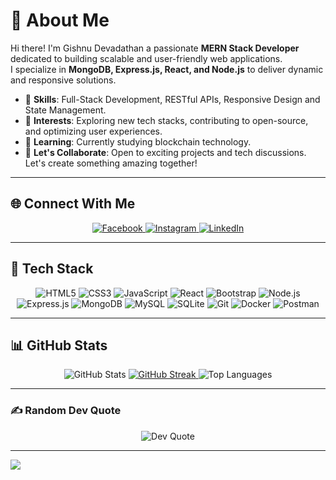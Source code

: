 # 💫 About Me

Hi there! I'm Gishnu Devadathan a passionate **MERN Stack Developer** dedicated to building scalable and user-friendly web applications.  
I specialize in **MongoDB, Express.js, React, and Node.js** to deliver dynamic and responsive solutions.

- 🌟 **Skills**: Full-Stack Development, RESTful APIs, Responsive Design and State Management.  
- 🚀 **Interests**: Exploring new tech stacks, contributing to open-source, and optimizing user experiences.  
- 🌱 **Learning**: Currently studying blockchain technology.
- 💬 **Let's Collaborate**: Open to exciting projects and tech discussions. Let's create something amazing together!  

---

## 🌐 Connect With Me

<div align="center">
 <a href="https://www.facebook.com/profile.php?id=100004666445434&mibextid=ZbWKwL" target="_blank">
    <img src="https://img.shields.io/badge/Facebook-%231877F2.svg?style=flat&logo=facebook&logoColor=white" alt="Facebook" />
  </a>
  <a href="https://www.instagram.com/jishnu_devadathan/profilecard/?igshid=MTdmd3doZmUyeDdjZA==" target="_blank">
    <img src="https://img.shields.io/badge/Instagram-%23E4405F.svg?style=flat&logo=instagram&logoColor=white" alt="Instagram" />
  </a>
  <a href="https://linkedin.com/in/gishnu-devadathan" target="LinkeIn-">
    <img src="https://img.shields.io/badge/LinkedIn-%230077B5.svg?style=flat&logo=linkedin&logoColor=white" alt="LinkedIn" />
  </a>
</div>

---

## 🚀 Tech Stack

<div align="center">
  <img src="https://img.shields.io/badge/HTML5-%23E34F26.svg?style=flat&logo=html5&logoColor=white" alt="HTML5" />
  <img src="https://img.shields.io/badge/CSS3-%231572B6.svg?style=flat&logo=css3&logoColor=white" alt="CSS3" />
  <img src="https://img.shields.io/badge/JavaScript-%23323330.svg?style=flat&logo=javascript&logoColor=%23F7DF1E" alt="JavaScript" />
  <img src="https://img.shields.io/badge/React-%2320232a.svg?style=flat&logo=react&logoColor=%2361DAFB" alt="React" />
  <img src="https://img.shields.io/badge/Bootstrap-%23563D7C.svg?style=flat&logo=bootstrap&logoColor=white" alt="Bootstrap" />
  
  <img src="https://img.shields.io/badge/Node.js-%236DA55F.svg?style=flat&logo=node.js&logoColor=white" alt="Node.js" />
  <img src="https://img.shields.io/badge/Express.js-%23404d59.svg?style=flat&logo=express&logoColor=white" alt="Express.js" />
  
  <img src="https://img.shields.io/badge/MongoDB-%234ea94b.svg?style=flat&logo=mongodb&logoColor=white" alt="MongoDB" />
  <img src="https://img.shields.io/badge/MySQL-%2300f.svg?style=flat&logo=mysql&logoColor=white" alt="MySQL" />
  <img src="https://img.shields.io/badge/SQLite-%2307405e.svg?style=flat&logo=sqlite&logoColor=white" alt="SQLite" />
  
  <img src="https://img.shields.io/badge/Git-%23F05033.svg?style=flat&logo=git&logoColor=white" alt="Git" />
  <img src="https://img.shields.io/badge/Docker-%230db7ed.svg?style=flat&logo=docker&logoColor=white" alt="Docker" />
  <img src="https://img.shields.io/badge/Postman-%23FF6C37.svg?style=flat&logo=postman&logoColor=white" alt="Postman" />
</div>

---

## 📊 GitHub Stats  

<div align="center">
  <img src="https://github-readme-stats.vercel.app/api?username=gishnudev&theme=radical&hide_border=false&include_all_commits=false&count_private=false" alt="GitHub Stats" />
  <a href="https://git.io/streak-stats">
    <img src="https://github-readme-streak-stats.herokuapp.com/?user=gishnudev&theme=radical&hide_border=false" alt="GitHub Streak" />
  </a>
  <img src="https://github-readme-stats.vercel.app/api/top-langs/?username=gishnudev&theme=radical&hide_border=false&include_all_commits=false&count_private=false&layout=compact" alt="Top Languages" />
</div>

---

### ✍️ Random Dev Quote

<div align="center">
  <img src="https://quotes-github-readme.vercel.app/api?type=horizontal&theme=radical" alt="Dev Quote" />
</div>

---

[![](https://visitcount.itsvg.in/api?id=gishnudev&icon=2&color=0)](https://visitcount.itsvg.in)
